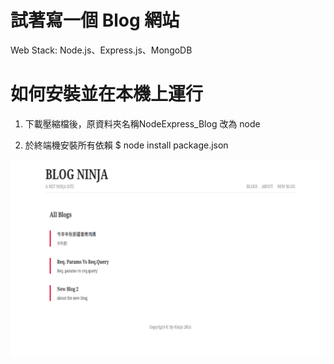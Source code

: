 # 試著寫一個 Blog 網站 

Web Stack: Node.js、Express.js、MongoDB  

# 如何安裝並在本機上運行

1. 下載壓縮檔後，原資料夾名稱NodeExpress_Blog 改為 node

2. 於終端機安裝所有依賴
   $ node install package.json


![image](https://github.com/huangkuku/NodeExpress_Blog/blob/main/blog.png)

